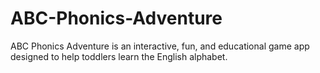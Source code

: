 # ABC-Phonics-Adventure
ABC Phonics Adventure is an interactive, fun, and educational game app designed to help toddlers learn the English alphabet.
